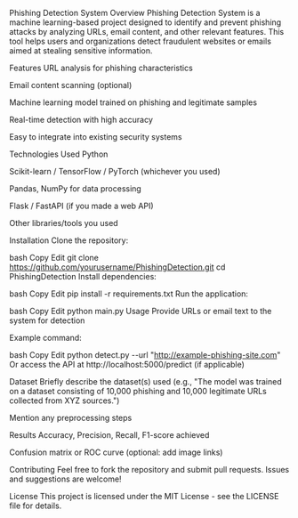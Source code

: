 Phishing Detection System
Overview
Phishing Detection System is a machine learning-based project designed to identify and prevent phishing attacks by analyzing URLs, email content, and other relevant features. This tool helps users and organizations detect fraudulent websites or emails aimed at stealing sensitive information.

Features
URL analysis for phishing characteristics

Email content scanning (optional)

Machine learning model trained on phishing and legitimate samples

Real-time detection with high accuracy

Easy to integrate into existing security systems

Technologies Used
Python

Scikit-learn / TensorFlow / PyTorch (whichever you used)

Pandas, NumPy for data processing

Flask / FastAPI (if you made a web API)

Other libraries/tools you used

Installation
Clone the repository:

bash
Copy
Edit
git clone https://github.com/yourusername/PhishingDetection.git
cd PhishingDetection
Install dependencies:

bash
Copy
Edit
pip install -r requirements.txt
Run the application:

bash
Copy
Edit
python main.py
Usage
Provide URLs or email text to the system for detection

Example command:

bash
Copy
Edit
python detect.py --url "http://example-phishing-site.com"
Or access the API at http://localhost:5000/predict (if applicable)

Dataset
Briefly describe the dataset(s) used (e.g., "The model was trained on a dataset consisting of 10,000 phishing and 10,000 legitimate URLs collected from XYZ sources.")

Mention any preprocessing steps

Results
Accuracy, Precision, Recall, F1-score achieved

Confusion matrix or ROC curve (optional: add image links)

Contributing
Feel free to fork the repository and submit pull requests. Issues and suggestions are welcome!

License
This project is licensed under the MIT License - see the LICENSE file for details.
